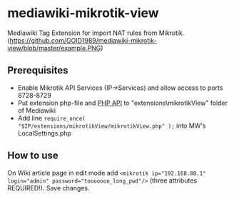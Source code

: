 # mediawiki-mikrotik-view

Mediawiki Tag Extension for import NAT rules from Mikrotik.
(https://github.com/GOID1989/mediawiki-mikrotik-view/blob/master/example.PNG)

## Prerequisites
 - Enable Mikrotik API Services (IP->Services) and allow access to ports 8728-8729
 - Put extension php-file and [PHP API](https://github.com/BenMenking/routeros-api) to "extensions\mikrotikView" folder of Mediawiki
 - Add line `require_once( "$IP/extensions/mikrotikView/mikrotikView.php" );` into MW's LocalSettings.php
 
## How to use
On Wiki article page in edit mode add `<mikrotik ip="192.168.88.1" login="admin" password="tooooooo_long_pwd"/>` (three attributes REQUIRED!). Save changes.